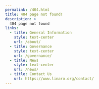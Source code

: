 ```yaml
---
permalink: /404.html
title: 404 page not found!
description: >
  404 page not found
links:
  - title: General Information
    style: text-center
    url: /about/
  - title: Governance
    style: text-center
    url: /governance/
  - title: News
    style: text-center
    url: /news/
  - title: Contact Us
    url: https://www.linaro.org/contact/
---
```

